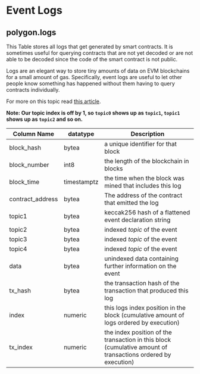 # Event Logs

## polygon.logs

This Table stores all logs that get generated by smart contracts. It is sometimes useful for querying contracts that are not yet decoded or are not able to be decoded since the code of the smart contract is not public.

Logs are an elegant way to store tiny amounts of data on EVM blockchains for a small amount of gas. Specifically, event logs are useful to let other people know something has happened without them having to query contracts individually.

For more on this topic read [this article](https://medium.com/mycrypto/understanding-event-logs-on-the-ethereum-blockchain-f4ae7ba50378).



**Note: Our topic index is off by 1, so `topic0` shows up as `topic1`, `topic1` shows up as `topic2` and so on.**

| **Column Name**   | **datatype** | **Description**                                                                                              |
| ----------------- | ------------ | ------------------------------------------------------------------------------------------------------------ |
| block\_hash       | bytea        | a unique identifier for that block                                                                           |
| block\_number     | int8         | the length of the blockchain in blocks                                                                       |
| block\_time       | timestamptz  | the time when the block was mined that includes this log                                                     |
| contract\_address | bytea        | The address of the contract that emitted the log                                                             |
| topic1            | bytea        | keccak256 hash of a flattened event declaration string                                                       |
| topic2            | bytea        | indexed _topic_ of the event                                                                                 |
| topic3            | bytea        | indexed _topic_ of the event                                                                                 |
| topic4            | bytea        | indexed _topic_ of the event                                                                                 |
| data              | bytea        | unindexed data containing further information on the event                                                   |
| tx\_hash          | bytea        | the transaction hash of the transaction that produced this log                                               |
| index             | numeric      | this logs index position in the block (cumulative amount of logs ordered by execution)                       |
| tx\_index         | numeric      | the index position of the transaction in this block (cumulative amount of transactions ordered by execution) |

